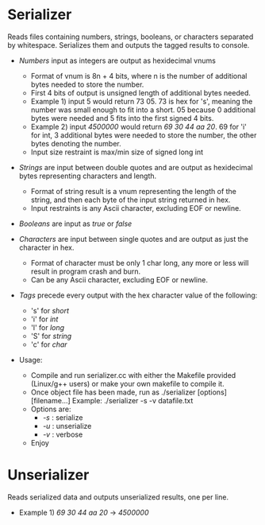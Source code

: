 # Serializer
Reads files containing numbers, strings, booleans, or characters separated by whitespace. Serializes them and outputs the tagged results to console.

- _Numbers_ input as integers are output as hexidecimal vnums
  - Format of vnum is 8n + 4 bits, where n is the number of additional bytes needed to store the number.
  - First 4 bits of output is unsigned length of additional bytes needed. 
  - Example 1) input 5 would return 73 05. 73 is hex for 's', meaning the number was small enough to fit into a short. 05 because 0         additional bytes were needed and 5 fits into the first signed 4 bits.
  - Example 2) input *4500000* would return *69 30 44 aa 20*. 69 for 'i' for int, 3 additional bytes were needed to store the number,       the other bytes denoting the number.
  - Input size restraint is max/min size of signed long int
  
- _Strings_ are input between double quotes and are output as hexidecimal bytes representing characters and length.
  - Format of string result is a vnum representing the length of the string, and then each byte of the input string returned in hex.
  - Input restraints is any Ascii character, excluding EOF or newline.
  
- _Booleans_ are input as *true* or *false*

- _Characters_ are input between single quotes and are output as just the character in hex.
  - Format of character must be only 1 char long, any more or less will result in program crash and burn.
  - Can be any Ascii character, excluding EOF or newline.
  
- _Tags_ precede every output with the hex character value of the following:
  - 's' for *short*
  - 'i' for *int*
  - 'l' for *long*
  - 'S' for *string*
  - 'c' for *char*
  
- Usage:
  - Compile and run serializer.cc with either the Makefile provided (Linux/g++ users) or make your own makefile to compile it.
  - Once object file has been made, run as ./serializer [options] [filename...] Example: ./serializer -s -v datafile.txt
  - Options are:
    - *-s* : serialize
    - *-u* : unserialize
    - *-v* : verbose
  - Enjoy


# Unserializer

Reads serialized data and outputs unserialized results, one per line.

- Example 1) _69 30 44 aa 20_ -> _4500000_
